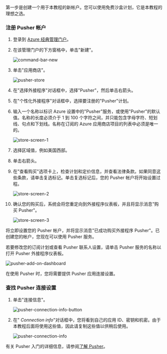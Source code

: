 ﻿第一步是创建一个用于本教程的新帐户。您可以使用免费沙盒计划，它是本教程的理想之选。

### 注册 Pusher 帐户

1. 登录到 [Azure 经典管理门户][]。

2. 在该管理门户的下方窗格中，单击"新建"。

    ![command-bar-new][command-bar-new]

3. 单击"应用商店"。

    ![pusher-store][pusher-store]

4. 在"选择外接程序"对话框中，选择"Pusher"，然后单击右箭头。

5. 在"个性化外接程序"对话框中，选择要注册的"Pusher"计划。

6. 输入一个名称以标识 Azure 设置中的"Pusher"服务，或使用"Pusher"的默认值。名称的长度必须介于 1 到 100 个字符之间，并只能包含字母字符、短划线、句点和下划线。名称在订阅的 Azure 应用商店项目的列表中必须是唯一的。

    ![store-screen-1][store-screen-1]

8. 选择区域值，例如美国西部。 

9. 单击右箭头。

10. 在"查看购买"选项卡上，检查计划和定价信息，并查看法律条款。如果同意这些条款，请单击复选标记。单击复选标记后，您的 Pusher 帐户将开始设置过程。 

    ![store-screen-2][store-screen-2]

11. 确认您的购买后，系统会将您重定向到外接程序仪表板，并且将显示消息"购买 Pusher"。

    ![store-screen-3][store-screen-3]

将立即设置您的 Pusher 帐户，并将显示消息"已成功购买外接程序 Pusher"。已创建您的帐户，您现在可以使用 Pusher 服务。

若要修改您的订阅计划或查看 Pusher 联系人设置，请单击 Pusher 服务的名称以打开 Pusher 外接程序仪表板。

![pusher-add-on-dashboard][pusher-add-on-dashboard]

在使用 Pusher 时，您将需要提供 Pusher 应用连接设置。

### 查找 Pusher 连接设置 ###

1. 单击"连接信息"。

    ![pusher-connection-info-button][pusher-connection-info-button]

2. 在" *Connection info*"对话框中，您将看到自己的应用 ID、密钥和机密。由于本教程后面将使用这些值，因此请复制这些值以供稍后使用。

    ![pusher-connection-info][pusher-connection-info]

有关 Pusher 入门的详细信息，请参阅[了解 Pusher][]。

<!--images-->

[command-bar-new]: ./media/pusher-sign-up/1-command-bar-new.png
[pusher-store]: ./media/pusher-sign-up/2-pusher-store.png
[store-screen-1]: ./media/pusher-sign-up/3-pusher-store-screen-1.png
[store-screen-2]: ./media/pusher-sign-up/4-pusher-store-screen-2.png
[store-screen-3]: ./media/pusher-sign-up/5-pusher-store-screen-3.png
[pusher-add-on-dashboard]: ./media/pusher-sign-up/6-pusher-add-on-dashboard.png
[pusher-connection-info-button]: ./media/pusher-sign-up/7-pusher-connection-info-button.png
[pusher-connection-info]: ./media/pusher-sign-up/8-pusher-connection-info.png

<!--Links-->

[Azure 经典管理门户]: https://manage.windowsazure.cn
[了解 Pusher]: http://pusher.com/docs

<!--HONumber=41-->
